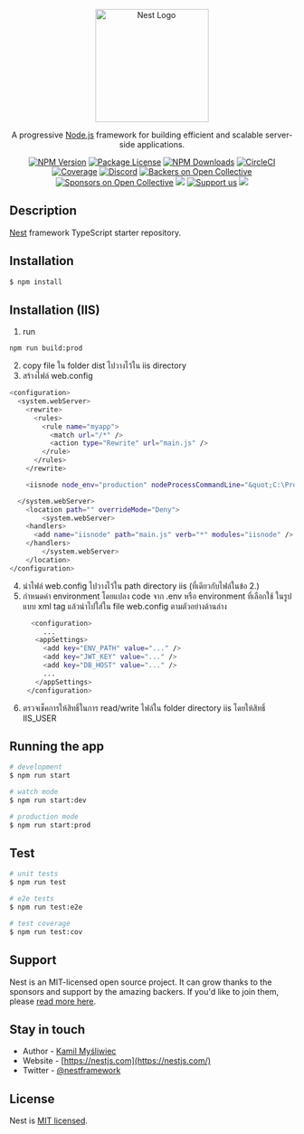 <p align="center">
  <a href="http://nestjs.com/" target="blank"><img src="https://nestjs.com/img/logo-small.svg" width="200" alt="Nest Logo" /></a>
</p>

[circleci-image]: https://img.shields.io/circleci/build/github/nestjs/nest/master?token=abc123def456
[circleci-url]: https://circleci.com/gh/nestjs/nest

  <p align="center">A progressive <a href="http://nodejs.org" target="_blank">Node.js</a> framework for building efficient and scalable server-side applications.</p>
    <p align="center">
<a href="https://www.npmjs.com/~nestjscore" target="_blank"><img src="https://img.shields.io/npm/v/@nestjs/core.svg" alt="NPM Version" /></a>
<a href="https://www.npmjs.com/~nestjscore" target="_blank"><img src="https://img.shields.io/npm/l/@nestjs/core.svg" alt="Package License" /></a>
<a href="https://www.npmjs.com/~nestjscore" target="_blank"><img src="https://img.shields.io/npm/dm/@nestjs/common.svg" alt="NPM Downloads" /></a>
<a href="https://circleci.com/gh/nestjs/nest" target="_blank"><img src="https://img.shields.io/circleci/build/github/nestjs/nest/master" alt="CircleCI" /></a>
<a href="https://coveralls.io/github/nestjs/nest?branch=master" target="_blank"><img src="https://coveralls.io/repos/github/nestjs/nest/badge.svg?branch=master#9" alt="Coverage" /></a>
<a href="https://discord.gg/G7Qnnhy" target="_blank"><img src="https://img.shields.io/badge/discord-online-brightgreen.svg" alt="Discord"/></a>
<a href="https://opencollective.com/nest#backer" target="_blank"><img src="https://opencollective.com/nest/backers/badge.svg" alt="Backers on Open Collective" /></a>
<a href="https://opencollective.com/nest#sponsor" target="_blank"><img src="https://opencollective.com/nest/sponsors/badge.svg" alt="Sponsors on Open Collective" /></a>
  <a href="https://paypal.me/kamilmysliwiec" target="_blank"><img src="https://img.shields.io/badge/Donate-PayPal-ff3f59.svg"/></a>
    <a href="https://opencollective.com/nest#sponsor"  target="_blank"><img src="https://img.shields.io/badge/Support%20us-Open%20Collective-41B883.svg" alt="Support us"></a>
  <a href="https://twitter.com/nestframework" target="_blank"><img src="https://img.shields.io/twitter/follow/nestframework.svg?style=social&label=Follow"></a>
</p>
  <!--[![Backers on Open Collective](https://opencollective.com/nest/backers/badge.svg)](https://opencollective.com/nest#backer)
  [![Sponsors on Open Collective](https://opencollective.com/nest/sponsors/badge.svg)](https://opencollective.com/nest#sponsor)-->

## Description

[Nest](https://github.com/nestjs/nest) framework TypeScript starter repository.

## Installation

```bash
$ npm install
```

## Installation (IIS)

1. run 
```bash
npm run build:prod
```
2. copy file ใน folder dist ไปวางไว้ใน iis directory
3. สร้างไฟล์ web.config 
```bash
<configuration>
  <system.webServer>    
    <rewrite>
      <rules>
        <rule name="myapp">
          <match url="/*" />
          <action type="Rewrite" url="main.js" />
        </rule>
      </rules>
    </rewrite>

    <iisnode node_env="production" nodeProcessCommandLine="&quot;C:\Program Files\nodejs\node.exe&quot;" interceptor="&quot;%programfiles%\iisnode\interceptor.js&quot;" />

  </system.webServer>
    <location path="" overrideMode="Deny">
        <system.webServer>
    <handlers>
      <add name="iisnode" path="main.js" verb="*" modules="iisnode" />
    </handlers>
        </system.webServer>
    </location>
</configuration>
```
4. นำไฟล์ web.config ไปวางไว้ใน path directory iis (ที่เดียวกับไฟล์ในข้อ 2.)
5. กำหนดค่า environment โดยแปลง code จาก .env หรือ environment ที่เลือกใช้ ในรูปแบบ xml tag แล้วนำไปใส่ใน file web.config ตามตัวอย่างด้านล่าง
   ```bash
     <configuration>
        ...
      <appSettings>
        <add key="ENV_PATH" value="..." />
        <add key="JWT_KEY" value="..." />
        <add key="DB_HOST" value="..." />
        ...
      </appSettings>
    </configuration>
   ```
6. ตรวจเช็คการให้สิทธิ์ในการ read/write ไฟล์ใน folder directory iis โดยให้สิทธิ์ IIS_USER 

## Running the app

```bash
# development
$ npm run start

# watch mode
$ npm run start:dev

# production mode
$ npm run start:prod
```

## Test

```bash
# unit tests
$ npm run test

# e2e tests
$ npm run test:e2e

# test coverage
$ npm run test:cov
```

## Support

Nest is an MIT-licensed open source project. It can grow thanks to the sponsors and support by the amazing backers. If you'd like to join them, please [read more here](https://docs.nestjs.com/support).

## Stay in touch

- Author - [Kamil Myśliwiec](https://kamilmysliwiec.com)
- Website - [https://nestjs.com](https://nestjs.com/)
- Twitter - [@nestframework](https://twitter.com/nestframework)

## License

Nest is [MIT licensed](LICENSE).
